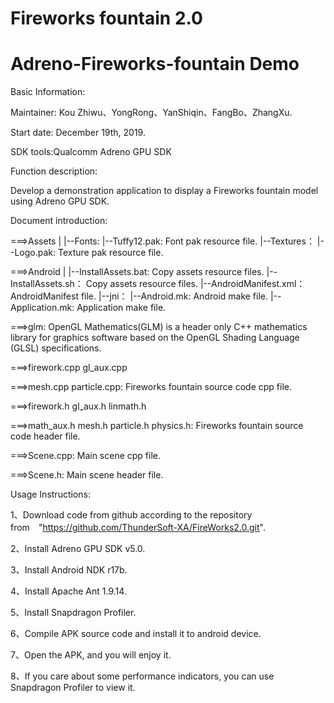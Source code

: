 # Fireworks fountain 2.0
# Adreno-Fireworks-fountain Demo


Basic Information:


Maintainer: Kou Zhiwu、YongRong、YanShiqin、FangBo、ZhangXu.


Start date: December 19th, 2019.

SDK tools:Qualcomm Adreno GPU SDK

Function description:

Develop a demonstration application to display a Fireworks fountain model using Adreno GPU SDK.



Document introduction:

===>Assets
    |
    |--Fonts:
         |--Tuffy12.pak:       Font pak resource file.
    |--Textures：
         |--Logo.pak:          Texture pak resource file.


===>Android
    |
    |--InstallAssets.bat:      Copy assets resource files.
    |--InstallAssets.sh：      Copy assets resource files.
    |--AndroidManifest.xml：   AndroidManifest file.
    |--jni：
         |--Android.mk:        Android make file.
         |--Application.mk:    Application make file.


===>glm:   OpenGL Mathematics(GLM) is a header only C++ mathematics library for graphics software based on the OpenGL Shading Language (GLSL) specifications.

===>firework.cpp gl_aux.cpp 

===>mesh.cpp particle.cpp:   Fireworks fountain source code cpp file.

===>firework.h gl_aux.h linmath.h 

===>math_aux.h mesh.h particle.h physics.h:   Fireworks fountain source code header file.

===>Scene.cpp:   Main scene cpp file.

===>Scene.h:   Main scene header file.



Usage Instructions:

1、Download code from github according to the repository from　"https://github.com/ThunderSoft-XA/FireWorks2.0.git".

2、Install Adreno GPU SDK v5.0.

3、Install Android NDK r17b.

4、Install Apache Ant 1.9.14.

5、Install Snapdragon Profiler.

6、Compile APK source code and install it to android device.

7、Open the APK, and you will enjoy it.

8、If you care about some performance indicators, you can use Snapdragon Profiler to view it.

